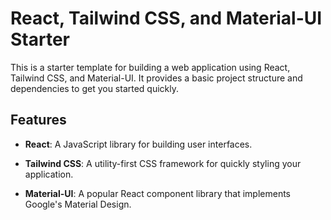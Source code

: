 # React, Tailwind CSS, and Material-UI Starter

This is a starter template for building a web application using React, Tailwind CSS, and Material-UI. It provides a basic project structure and dependencies to get you started quickly.

## Features

- **React**: A JavaScript library for building user interfaces.

- **Tailwind CSS**: A utility-first CSS framework for quickly styling your application.

- **Material-UI**: A popular React component library that implements Google's Material Design.
